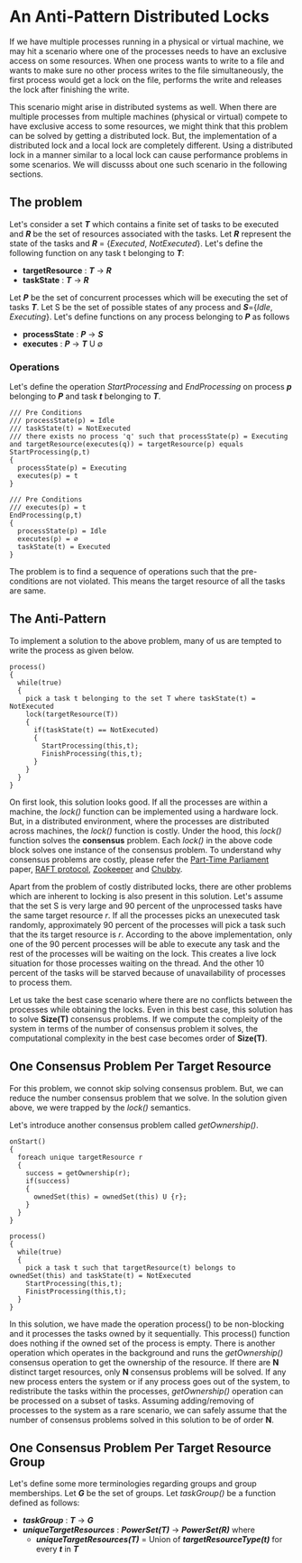 # An Anti-Pattern Distributed Locks
If we have multiple processes running in a physical or virtual machine, we may hit a scenario where one of the processes needs to have an exclusive access on some resources. When one process wants to write to a file and wants to make sure no other process writes to the file simultaneously, the first process would get a lock on the file, performs the write and releases the lock after finishing the write. 

This scenario might arise in distributed systems as well. When there are multiple processes from multiple machines (physical or virtual) compete to have exclusive access to some resources, we might think that this problem can be solved by getting a distributed lock. But, the implementation of a distributed lock and a local lock are completely different. Using a distributed lock in a manner similar to a local lock can cause performance problems in some scenarios. We will discusss about one such scenario in the following sections.

## The problem
Let's consider a set ***T*** which contains a finite set of tasks to be executed and ***R*** be the set of resources associated with the tasks. Let ***R*** represent the state of the tasks and ***R*** = {*Executed*, *NotExecuted*}. Let's define the following function on any task t belonging to ***T***:
  - **targetResource** : ***T*** -> ***R***
  - **taskState** : ***T*** -> ***R***
  
Let ***P*** be the set of concurrent processes which will be executing the set of tasks ***T***. Let S be the set of possible states of any process and ***S***={*Idle*, *Executing*}. Let's define functions on any process belonging to ***P*** as follows
  - **processState** : ***P*** -> ***S***
  - **executes** : ***P*** -> ***T*** U ∅

### Operations
Let's define the operation *StartProcessing* and *EndProcessing* on process ***p*** belonging to ***P*** and task ***t*** belonging to ***T***.
```
/// Pre Conditions
/// processState(p) = Idle
/// taskState(t) = NotExecuted
/// there exists no process 'q' such that processState(p) = Executing and targetResource(executes(q)) = targetResource(p) equals 
StartProcessing(p,t)
{
  processState(p) = Executing
  executes(p) = t
}
```
```
/// Pre Conditions
/// executes(p) = t
EndProcessing(p,t)
{
  processState(p) = Idle
  executes(p) = ∅
  taskState(t) = Executed
}
```

The problem is to find a sequence of operations such that the pre-conditions are not violated. This means the target resource of all the tasks are same.

## The Anti-Pattern
To implement a solution to the above problem, many of us are tempted to write the process as given below.
```
process()
{
  while(true)
  {
    pick a task t belonging to the set T where taskState(t) = NotExecuted
    lock(targetResource(T))
    {
      if(taskState(t) == NotExecuted)
      {
        StartProcessing(this,t);
        FinishProcessing(this,t);
      }
    }
  }
}
```
On first look, this solution looks good. If all the processes are within a machine, the *lock()* function can be implemented using a hardware lock. But, in a distributed environment, where the processes are distributed across machines, the *lock()* function is costly. Under the hood, this *lock()* function solves the **consensus** problem. Each *lock()* in the above code block solves one instance of the consensus problem. To understand why consensus problems are costly, please refer the [Part-Time Parliament](http://lamport.azurewebsites.net/pubs/lamport-paxos.pdf)  paper, [RAFT protocol](https://raft.github.io/), [Zookeeper](https://zookeeper.apache.org/) and [Chubby](https://static.googleusercontent.com/media/research.google.com/en//archive/chubby-osdi06.pdf).

Apart from the problem of costly distributed locks, there are other problems which are inherent to locking is also present in this solution. Let's assume that the set S is very large and 90 percent of the unprocessed tasks have the same target resource *r*. If all the processes picks an unexecuted task randomly, approximately 90 percent of the processes will pick a task such that the its target resource is *r*. According to the above implementation, only one of the 90 percent processes will be able to execute any task and the rest of the processes will be waiting on the lock. This creates a live lock situation for those processes waiting on the thread. And the other 10 percent of the tasks will be starved because of unavailability of processes to process them.

Let us take the best case scenario where there are no conflicts between the processes while obtaining the locks. Even in this best case, this solution has to solve **Size(T)** consensus problems. If we compute the compleity of the system in terms of the number of consensus problem it solves, the computational complexity in the best case becomes order of **Size(T)**.

## One Consensus Problem Per Target Resource
For this problem, we connot skip solving consensus problem. But, we can reduce the number consensus problem that we solve. In the solution given above, we were trapped by the *lock()* semantics.

Let's introduce another consensus problem called *getOwnership()*.
```
onStart()
{
  foreach unique targetResource r
  {
    success = getOwnership(r);
    if(success)
    {
      ownedSet(this) = ownedSet(this) U {r};
    }
  }
}

process()
{
  while(true)
  {
    pick a task t such that targetResource(t) belongs to ownedSet(this) and taskState(t) = NotExecuted
    StartProcessing(this,t);
    FinistProcessing(this,t);
  }
}
```
In this solution, we have made the operation process() to be non-blocking and it processes the tasks owned by it sequentially. This process() function does nothing if the owned set of the process is empty. There is another operation which operates in the background and runs the *getOwnership()* consensus operation to get the ownership of the resource. If there are **N** distinct target resources,  only **N** consensus problems will be solved. If any new process enters the system or if any process goes out of the system, to redistribute the tasks within the processes, *getOwnership()* operation can be processed on a subset of tasks. Assuming adding/removing of processes to the system as a rare scenario, we can safely assume that the number of consensus problems solved in this solution to be of order **N**.

## One Consensus Problem Per Target Resource Group
Let's define some more terminologies regarding groups and group memberships. Let ***G*** be the set of groups. Let *taskGroup()* be a function defined as follows:
  - ***taskGroup*** : ***T*** -> ***G***
  - ***uniqueTargetResources*** : ***PowerSet(T)*** -> ***PowerSet(R)*** where 
    - ***uniqueTargetResources(T)*** = Union of ***targetResourceType(t)*** for every ***t*** in ***T***
